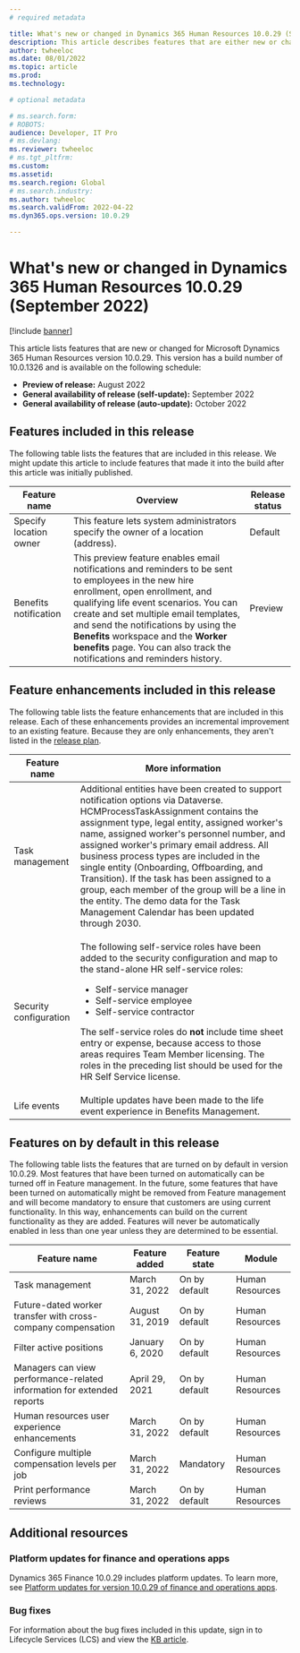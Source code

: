 ```yaml
---
# required metadata

title: What's new or changed in Dynamics 365 Human Resources 10.0.29 (September 2022)
description: This article describes features that are either new or changed in the Microsoft Dynamics 365 Human Resources version 10.0.29 preview release.
author: twheeloc
ms.date: 08/01/2022
ms.topic: article
ms.prod: 
ms.technology: 

# optional metadata

# ms.search.form: 
# ROBOTS: 
audience: Developer, IT Pro
# ms.devlang: 
ms.reviewer: twheeloc
# ms.tgt_pltfrm: 
ms.custom: 
ms.assetid: 
ms.search.region: Global
# ms.search.industry: 
ms.author: twheeloc
ms.search.validFrom: 2022-04-22 
ms.dyn365.ops.version: 10.0.29

---
```


# What's new or changed in Dynamics 365 Human Resources 10.0.29 (September 2022)

[!include [banner](../../includes/preview-banner.md)]

This article lists features that are new or changed for Microsoft Dynamics 365 Human Resources version 10.0.29. This version has a build number of 10.0.1326 and is 
available on the following schedule:

- **Preview of release:** August 2022
- **General availability of release (self-update):** September 2022
- **General availability of release (auto-update):** October 2022

## Features included in this release

The following table lists the features that are included in this release. We might update this article to include features that made it into the build after this 
article was initially published.

| Feature name | Overview | Release status |
|----|----|----|
| Specify location owner | This feature lets system administrators specify the owner of a location (address). | Default |
| Benefits notification | This preview feature enables email notifications and reminders to be sent to employees in the new hire enrollment, open enrollment, and qualifying life event scenarios. You can create and set multiple email templates, and send the notifications by using the **Benefits** workspace and the **Worker benefits** page. You can also track the notifications and reminders history. | Preview |

## Feature enhancements included in this release

The following table lists the feature enhancements that are included in this release. Each of these enhancements provides an incremental improvement to an existing feature. Because they are only enhancements, they aren't listed in the [release plan](/dynamics365-release-plan/2021wave2/finance-operations/dynamics365-finance).

| Feature name | More information |
|--------------|------------------|
| Task management | Additional entities have been created to support notification options via Dataverse. HCMProcessTaskAssignment contains the assignment type, legal entity, assigned worker's name, assigned worker's personnel number, and assigned worker's primary email address. All business process types are included in the single entity (Onboarding, Offboarding, and Transition). If the task has been assigned to a group, each member of the group will be a line in the entity. The demo data for the Task Management Calendar has been updated through 2030. |
| Security configuration | <p>The following self-service roles have been added to the security configuration and map to the stand-alone HR self-service roles:</p><ul><li>Self-service manager</li><li>Self-service employee</li><li>Self-service contractor</li></ul><p>The self-service roles do **not** include time sheet entry or expense, because access to those areas requires Team Member licensing. The roles in the preceding list should be used for the HR Self Service license. |
| Life events | Multiple updates have been made to the life event experience in Benefits Management. | 

## Features on by default in this release

The following table lists the features that are turned on by default in version 10.0.29. Most features that have been turned on automatically can be turned off in Feature management. In the future, some features that have been turned on automatically might be removed from Feature management and will become mandatory to ensure that customers are using current functionality. In this way, enhancements can build on the current functionality as they are added. Features will never be automatically enabled in less than one year unless they are determined to be essential. 

| Feature name | Feature added | Feature state | Module |
| ---- | ---- | ---- | ---- |
| Task management | March 31, 2022 | On by default | Human Resources |
| Future-dated worker transfer with cross-company compensation | August 31, 2019 | On by default | Human Resources |
| Filter active positions | January 6, 2020 | On by default | Human Resources |
| Managers can view performance-related information for extended reports | April 29, 2021 | On by default | Human Resources |
| Human resources user experience enhancements | March 31, 2022 | On by default | Human Resources |
| Configure multiple compensation levels per job | March 31, 2022 | Mandatory | Human Resources |
| Print performance reviews | March 31, 2022 | On by default | Human Resources |

## Additional resources

### Platform updates for finance and operations apps

Dynamics 365 Finance 10.0.29 includes platform updates. To learn more, see [Platform updates for version 10.0.29 of finance and operations apps](../../fin-ops-core/dev-itpro/get-started/whats-new-platform-updates-10-0-29.md).

### Bug fixes

For information about the bug fixes included in this update, sign in to Lifecycle Services (LCS) and view the [KB article](https://fix.lcs.dynamics.com/Issue/Details?bugId=726559).
